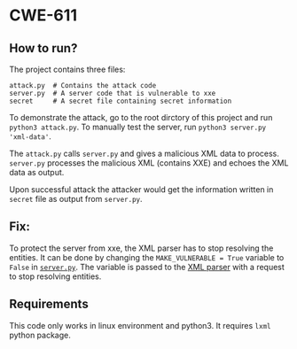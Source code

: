 # CWE-611

## How to run?

The project contains three files:
```
attack.py  # Contains the attack code
server.py  # A server code that is vulnerable to xxe
secret     # A secret file containing secret information
```

To demonstrate the attack, go to the root dirctory of this project and run `python3 attack.py`. To manually test the server, run `python3 server.py 'xml-data'`.

The `attack.py` calls `server.py` and gives a malicious XML data to process. `server.py` processes the malicious XML (contains XXE) and echoes the XML data as output.

Upon successful attack the attacker would get the information written in `secret` file as output from `server.py`.

## Fix:

To protect the server from xxe, the XML parser has to stop resolving the entities. It can be done by changing the `MAKE_VULNERABLE = True` variable to `False` in [`server.py`](https://github.com/QuwsarOhi/xxe-python/blob/04eaceb09127db64974f56d66161e5af9ffe5809/server.py#L11). The variable is passed to the [XML parser](https://github.com/QuwsarOhi/xxe-python/blob/04eaceb09127db64974f56d66161e5af9ffe5809/server.py#L19) with a request to stop resolving entities.


## Requirements

This code only works in linux environment and python3. It requires `lxml` python package.
